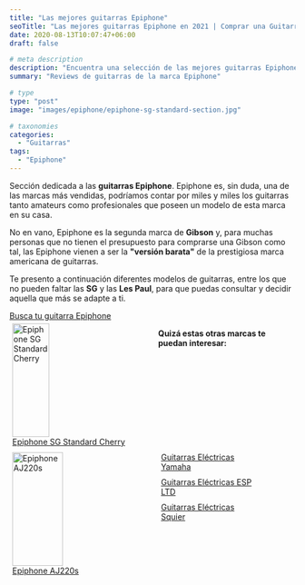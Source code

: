 ```yaml
---
title: "Las mejores guitarras Epiphone"
seoTitle: "Las mejores guitarras Epiphone en 2021 | Comprar una Guitarra"
date: 2020-08-13T10:07:47+06:00
draft: false

# meta description
description: "Encuentra una selección de las mejores guitarras Epiphone de 2021 &#9989;"
summary: "Reviews de guitarras de la marca Epiphone"

# type
type: "post"
image: "images/epiphone/epiphone-sg-standard-section.jpg"

# taxonomies
categories:
  - "Guitarras"
tags:
  - "Epiphone"
---
```


Sección dedicada a las **guitarras Epiphone**. Epiphone es, sin duda, una de las marcas más vendidas, podríamos contar
por miles y miles los guitarras tanto amateurs como profesionales que poseen un modelo de esta marca en su casa.

No en vano, Epiphone es la segunda marca de **Gibson** y, para muchas personas que no tienen el presupuesto para comprarse una
Gibson como tal, las Epiphone vienen a ser la **"versión barata"** de la prestigiosa marca americana de guitarras.

Te presento a continuación diferentes modelos de guitarras, entre los que no pueden faltar las **SG** y las **Les Paul**, para que puedas consultar y decidir aquella que más se adapte a ti.

<div>
	<a href="https://www.amazon.es/s/ref=as_li_ss_tl?k=epiphone&__mk_es_ES=%C3%85M%C3%85%C5%BD%C3%95%C3%91&ref=nb_sb_noss_1&linkCode=ll2&tag=guitar0de-21&linkId=45efaf21e2b5faa1ff58c649e5f062de&language=es_ES" class="btn btn-outline-primary" rel="nofollow noopener noreferrer" target="_blank">Busca tu guitarra Epiphone</a>
</div>

<div class="row">
      <div class="column" style="float: left; width: 50%; padding: 5px;">
        <a href="/guitarras-epiphone/sg-standard-cherry">
          <img src="../../images/epiphone/epiphone-sg-standard-cherry-menu.jpg" alt="Epiphone SG Standard Cherry" width="65" height="200">
          <figcaption>Epiphone SG Standard Cherry</figcaption>
        </a>
      </div>
      <div class="column" style="float: left; width: 50%; padding: 5px;">
        <a href="/guitarras-epiphone/aj220s">
          <img src="../../images/epiphone/epiphone-aj220s-menu.png" alt="Epiphone AJ220s" width="89" height="200">
          <figcaption>Epiphone AJ220s</figcaption>
        </a>
      </div>
</div> 

**Quizá estas otras marcas te puedan interesar:**

<div class="row">
      <div class="column" style="float: left; width: 33.33%; padding: 5px;">
        <a href="/guitarras-yamaha/">
          <figcaption>Guitarras Eléctricas Yamaha</figcaption>
        </a>
      </div>
      <div class="column" style="float: left; width: 33.33%; padding: 5px;">
        <a href="/ltd/">
          <figcaption>Guitarras Eléctricas ESP LTD</figcaption>
        </a>
      </div>
      <div class="column" style="float: left; width: 33.33%; padding: 5px;">
        <a href="/guitarras-squier/">
          <figcaption>Guitarras Eléctricas Squier</figcaption>
        </a>
      </div>
</div>